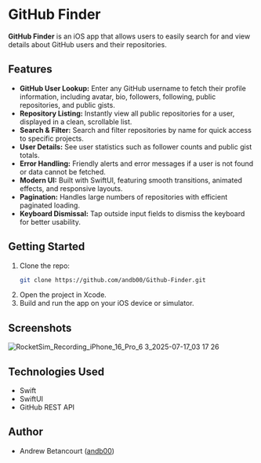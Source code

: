 # GitHub Finder

**GitHub Finder** is an iOS app that allows users to easily search for and view details about GitHub users and their repositories.

## Features

- **GitHub User Lookup:** Enter any GitHub username to fetch their profile information, including avatar, bio, followers, following, public repositories, and public gists.
- **Repository Listing:** Instantly view all public repositories for a user, displayed in a clean, scrollable list.
- **Search & Filter:** Search and filter repositories by name for quick access to specific projects.
- **User Details:** See user statistics such as follower counts and public gist totals.
- **Error Handling:** Friendly alerts and error messages if a user is not found or data cannot be fetched.
- **Modern UI:** Built with SwiftUI, featuring smooth transitions, animated effects, and responsive layouts.
- **Pagination:** Handles large numbers of repositories with efficient paginated loading.
- **Keyboard Dismissal:** Tap outside input fields to dismiss the keyboard for better usability.

## Getting Started

1. Clone the repo:
   ```bash
   git clone https://github.com/andb00/Github-Finder.git
   ```
2. Open the project in Xcode.
3. Build and run the app on your iOS device or simulator.

## Screenshots

![RocketSim_Recording_iPhone_16_Pro_6 3_2025-07-17_03 17 26](https://github.com/user-attachments/assets/db8cf57f-9993-41ed-beea-e75ed82b9386)


## Technologies Used

- Swift
- SwiftUI
- GitHub REST API

## Author

- Andrew Betancourt ([andb00](https://github.com/andb00))
